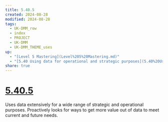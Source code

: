 ```yaml
---
title: 5.40.5
created: 2024-08-28
modified: 2024-08-28
tags:
  - UK-DMM_row
  - index
  - PROJECT
  - UK-DMM
  - UK-DMM_THEME_uses
up:
  - "[Level 5 Mastering](Level%205%20Mastering.md)"
  - "[5.40 Using data for operational and strategic purposes](5.40%20Using%20data%20for%20operational%20and%20strategic%20purposes.md)"
share: true
---
```

# [5.40.5](5.40.5.md)

Uses data extensively for a wide range of strategic and operational purposes. Proactively looks for ways to get more value out of data to meet current and future needs.
